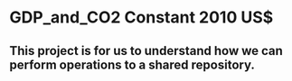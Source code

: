 # GDP_and_CO2 Constant 2010 US$
## This project is for us to understand how we can perform operations to a shared repository.
